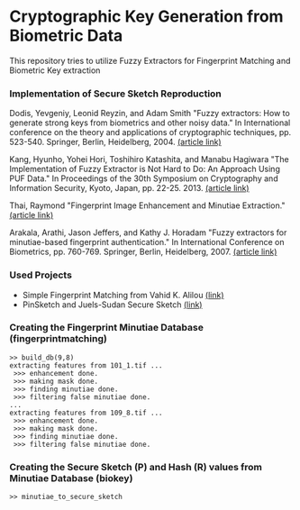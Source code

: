 # Cryptographic Key Generation from Biometric Data

This repository tries to utilize Fuzzy Extractors for Fingerprint Matching and Biometric Key extraction 

### Implementation of Secure Sketch Reproduction
Dodis, Yevgeniy, Leonid Reyzin, and Adam Smith 
"Fuzzy extractors: How to generate strong keys from biometrics and other noisy data." 
In International conference on the theory and applications of cryptographic techniques, pp. 523-540. Springer, Berlin, Heidelberg, 2004.
[(article link)](http://www.cs.bu.edu/~reyzin/papers/fuzzy.pdf) 

Kang, Hyunho, Yohei Hori, Toshihiro Katashita, and Manabu Hagiwara 
"The Implementation of Fuzzy Extractor is Not Hard to Do: An Approach Using PUF Data." 
In Proceedings of the 30th Symposium on Cryptography and Information Security, Kyoto, Japan, pp. 22-25. 2013. 
[(article link)](https://pdfs.semanticscholar.org/1ef4/e8677073a0fd2882c92e8ff3edf91582ffc2.pdf) 

Thai, Raymond 
"Fingerprint Image Enhancement and Minutiae Extraction." 
[(article link)](http://citeseerx.ist.psu.edu/viewdoc/download?doi=10.1.1.121.9756&rep=rep1&type=pdf) 

Arakala, Arathi, Jason Jeffers, and Kathy J. Horadam 
"Fuzzy extractors for minutiae-based fingerprint authentication." 
In International Conference on Biometrics, pp. 760-769. Springer, Berlin, Heidelberg, 2007. 
[(article link)](http://citeseerx.ist.psu.edu/viewdoc/download?doi=10.1.1.184.261&rep=rep1&type=pdf) 


### Used Projects
- Simple Fingerprint Matching from Vahid K. Alilou [(link)](https://www.mathworks.com/matlabcentral/fileexchange/44369-fingerprint-matching--a-simple-approach)
- PinSketch and Juels-Sudan Secure Sketch [(link)](http://www.cs.bu.edu/~reyzin/code/fuzzy.html)


### Creating the Fingerprint Minutiae Database (fingerprintmatching)
```shell
>> build_db(9,8)
extracting features from 101_1.tif ...
 >>> enhancement done.
 >>> making mask done.
 >>> finding minutiae done.
 >>> filtering false minutiae done.
...
extracting features from 109_8.tif ...
 >>> enhancement done.
 >>> making mask done.
 >>> finding minutiae done.
 >>> filtering false minutiae done.
```

### Creating the Secure Sketch (P) and Hash (R) values from Minutiae Database (biokey)
```
>> minutiae_to_secure_sketch
```

